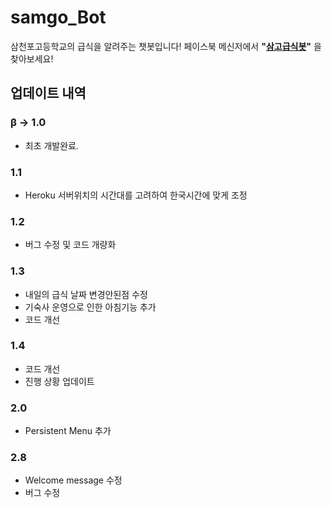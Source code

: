 # samgo_Bot
삼천포고등학교의 급식을 알려주는 챗봇입니다!
페이스북 메신저에서 **"[삼고급식봇](https://www.facebook.com/%EC%82%BC%EC%B2%9C%ED%8F%AC%EA%B3%A0%EB%93%B1%ED%95%99%EA%B5%90-%EA%B8%89%EC%8B%9D%EB%B4%87-112049990291857/)"** 을 찾아보세요!

## 업데이트 내역
### β -> 1.0
- 최초 개발완료.
### 1.1
- Heroku 서버위치의 시간대를 고려하여 한국시간에 맞게 조정
### 1.2
- 버그 수정 및 코드 개량화
### 1.3
- 내일의 급식 날짜 변경안된점 수정
- 기숙사 운영으로 인한 아침기능 추가
- 코드 개선
### 1.4
- 코드 개선
- 진행 상황 업데이트
### 2.0
- Persistent Menu 추가
### 2.8
- Welcome message 수정
- 버그 수정
